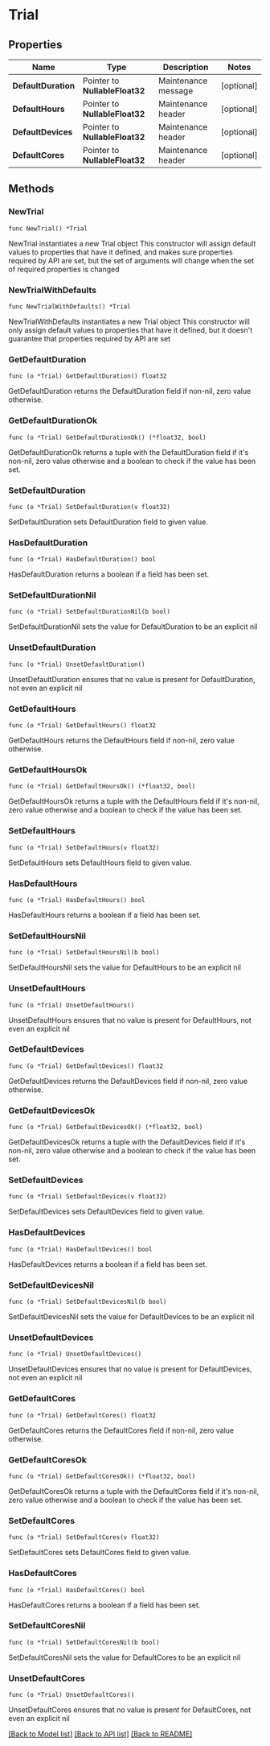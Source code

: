 # Trial

## Properties

Name | Type | Description | Notes
------------ | ------------- | ------------- | -------------
**DefaultDuration** | Pointer to **NullableFloat32** | Maintenance message | [optional] 
**DefaultHours** | Pointer to **NullableFloat32** | Maintenance header | [optional] 
**DefaultDevices** | Pointer to **NullableFloat32** | Maintenance header | [optional] 
**DefaultCores** | Pointer to **NullableFloat32** | Maintenance header | [optional] 

## Methods

### NewTrial

`func NewTrial() *Trial`

NewTrial instantiates a new Trial object
This constructor will assign default values to properties that have it defined,
and makes sure properties required by API are set, but the set of arguments
will change when the set of required properties is changed

### NewTrialWithDefaults

`func NewTrialWithDefaults() *Trial`

NewTrialWithDefaults instantiates a new Trial object
This constructor will only assign default values to properties that have it defined,
but it doesn't guarantee that properties required by API are set

### GetDefaultDuration

`func (o *Trial) GetDefaultDuration() float32`

GetDefaultDuration returns the DefaultDuration field if non-nil, zero value otherwise.

### GetDefaultDurationOk

`func (o *Trial) GetDefaultDurationOk() (*float32, bool)`

GetDefaultDurationOk returns a tuple with the DefaultDuration field if it's non-nil, zero value otherwise
and a boolean to check if the value has been set.

### SetDefaultDuration

`func (o *Trial) SetDefaultDuration(v float32)`

SetDefaultDuration sets DefaultDuration field to given value.

### HasDefaultDuration

`func (o *Trial) HasDefaultDuration() bool`

HasDefaultDuration returns a boolean if a field has been set.

### SetDefaultDurationNil

`func (o *Trial) SetDefaultDurationNil(b bool)`

 SetDefaultDurationNil sets the value for DefaultDuration to be an explicit nil

### UnsetDefaultDuration
`func (o *Trial) UnsetDefaultDuration()`

UnsetDefaultDuration ensures that no value is present for DefaultDuration, not even an explicit nil
### GetDefaultHours

`func (o *Trial) GetDefaultHours() float32`

GetDefaultHours returns the DefaultHours field if non-nil, zero value otherwise.

### GetDefaultHoursOk

`func (o *Trial) GetDefaultHoursOk() (*float32, bool)`

GetDefaultHoursOk returns a tuple with the DefaultHours field if it's non-nil, zero value otherwise
and a boolean to check if the value has been set.

### SetDefaultHours

`func (o *Trial) SetDefaultHours(v float32)`

SetDefaultHours sets DefaultHours field to given value.

### HasDefaultHours

`func (o *Trial) HasDefaultHours() bool`

HasDefaultHours returns a boolean if a field has been set.

### SetDefaultHoursNil

`func (o *Trial) SetDefaultHoursNil(b bool)`

 SetDefaultHoursNil sets the value for DefaultHours to be an explicit nil

### UnsetDefaultHours
`func (o *Trial) UnsetDefaultHours()`

UnsetDefaultHours ensures that no value is present for DefaultHours, not even an explicit nil
### GetDefaultDevices

`func (o *Trial) GetDefaultDevices() float32`

GetDefaultDevices returns the DefaultDevices field if non-nil, zero value otherwise.

### GetDefaultDevicesOk

`func (o *Trial) GetDefaultDevicesOk() (*float32, bool)`

GetDefaultDevicesOk returns a tuple with the DefaultDevices field if it's non-nil, zero value otherwise
and a boolean to check if the value has been set.

### SetDefaultDevices

`func (o *Trial) SetDefaultDevices(v float32)`

SetDefaultDevices sets DefaultDevices field to given value.

### HasDefaultDevices

`func (o *Trial) HasDefaultDevices() bool`

HasDefaultDevices returns a boolean if a field has been set.

### SetDefaultDevicesNil

`func (o *Trial) SetDefaultDevicesNil(b bool)`

 SetDefaultDevicesNil sets the value for DefaultDevices to be an explicit nil

### UnsetDefaultDevices
`func (o *Trial) UnsetDefaultDevices()`

UnsetDefaultDevices ensures that no value is present for DefaultDevices, not even an explicit nil
### GetDefaultCores

`func (o *Trial) GetDefaultCores() float32`

GetDefaultCores returns the DefaultCores field if non-nil, zero value otherwise.

### GetDefaultCoresOk

`func (o *Trial) GetDefaultCoresOk() (*float32, bool)`

GetDefaultCoresOk returns a tuple with the DefaultCores field if it's non-nil, zero value otherwise
and a boolean to check if the value has been set.

### SetDefaultCores

`func (o *Trial) SetDefaultCores(v float32)`

SetDefaultCores sets DefaultCores field to given value.

### HasDefaultCores

`func (o *Trial) HasDefaultCores() bool`

HasDefaultCores returns a boolean if a field has been set.

### SetDefaultCoresNil

`func (o *Trial) SetDefaultCoresNil(b bool)`

 SetDefaultCoresNil sets the value for DefaultCores to be an explicit nil

### UnsetDefaultCores
`func (o *Trial) UnsetDefaultCores()`

UnsetDefaultCores ensures that no value is present for DefaultCores, not even an explicit nil

[[Back to Model list]](../README.md#documentation-for-models) [[Back to API list]](../README.md#documentation-for-api-endpoints) [[Back to README]](../README.md)


